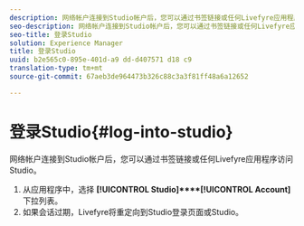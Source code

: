```yaml
---
description: 网络帐户连接到Studio帐户后，您可以通过书签链接或任何Livefyre应用程序访问Studio。
seo-description: 网络帐户连接到Studio帐户后，您可以通过书签链接或任何Livefyre应用程序访问Studio。
seo-title: 登录Studio
solution: Experience Manager
title: 登录Studio
uuid: b2e565c0-895e-401d-a9 dd-d407571 d18 c9
translation-type: tm+mt
source-git-commit: 67aeb3de964473b326c88c3a3f81ff48a6a12652

---
```



# 登录Studio{#log-into-studio}

网络帐户连接到Studio帐户后，您可以通过书签链接或任何Livefyre应用程序访问Studio。

1. 从应用程序中，选择 **[!UICONTROL Studio]****[!UICONTROL Account]** 下拉列表。
1. 如果会话过期，Livefyre将重定向到Studio登录页面或Studio。
